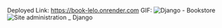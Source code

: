 Deployed Link: https://book-lelo.onrender.com
GIF:
![Django - Bookstore](https://github.com/user-attachments/assets/2faf0c76-9067-41fb-b7f0-746a60484ade)
![Site administration _ Django](https://github.com/user-attachments/assets/1da6b3ba-de6f-4ad3-ac41-4a6dbb61aa60)
